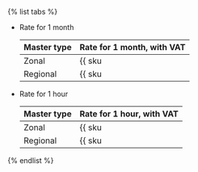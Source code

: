 {% list tabs %}

- Rate for 1 month

  Master type | Rate for 1 month, with VAT
  --- | ---
  Zonal | {{ sku|ILS|mk8s.master.zonal.small|month|string }}
  Regional | {{ sku|ILS|mk8s.master.regional.small|month|string }}

- Rate for 1 hour

  Master type | Rate for 1 hour, with VAT
  --- | ---
  Zonal | {{ sku|ILS|mk8s.master.zonal.small|string }}
  Regional | {{ sku|ILS|mk8s.master.regional.small|string }}

{% endlist %}